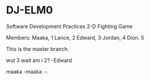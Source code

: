 # DJ-ELM0
Software Development Practices 
2-D Fighting Game

Members:
Maaka,  1
Lance,  2
Edward, 3
Jordan, 4
Dion.   5

This is the master branch.

wut 3 wait am i 2? -Edward

maaka -maaka
.-.
